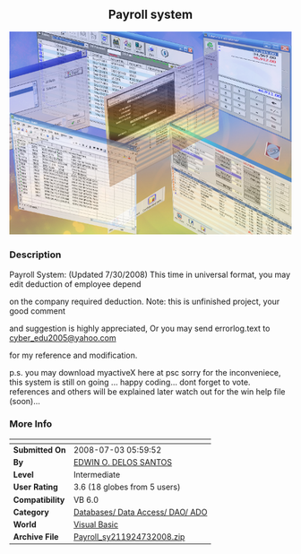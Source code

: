 ﻿<div align="center">

## Payroll system

<img src="PIC20086271311342699.jpg">
</div>

### Description

Payroll System: (Updated 7/30/2008) This time in universal format, you may edit deduction of employee depend

on the company required deduction. Note: this is unfinished project, your good comment

and suggestion is highly appreciated, Or you may send errorlog.text to cyber_edu2005@yahoo.com

for my reference and modification.

p.s. you may download myactiveX here at psc sorry for the inconveniece, this system is still on going ... happy coding... dont forget to vote. references and others will be explained later watch out for the win help file (soon)...
 
### More Info
 


<span>             |<span>
---                |---
**Submitted On**   |2008-07-03 05:59:52
**By**             |[EDWIN O\. DELOS SANTOS](https://github.com/Planet-Source-Code/PSCIndex/blob/master/ByAuthor/edwin-o-delos-santos.md)
**Level**          |Intermediate
**User Rating**    |3.6 (18 globes from 5 users)
**Compatibility**  |VB 6\.0
**Category**       |[Databases/ Data Access/ DAO/ ADO](https://github.com/Planet-Source-Code/PSCIndex/blob/master/ByCategory/databases-data-access-dao-ado__1-6.md)
**World**          |[Visual Basic](https://github.com/Planet-Source-Code/PSCIndex/blob/master/ByWorld/visual-basic.md)
**Archive File**   |[Payroll\_sy211924732008\.zip](https://github.com/Planet-Source-Code/edwin-o-delos-santos-payroll-system__1-70757/archive/master.zip)








